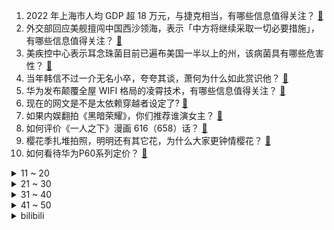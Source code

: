 1. 2022 年上海市人均 GDP 超 18 万元，与捷克相当，有哪些信息值得关注？ [:link:](https://www.zhihu.com/question/591400078)
2. 外交部回应美舰擅闯中国西沙领海，表示「中方将继续采取一切必要措施」，有哪些信息值得关注？ [:link:](https://www.zhihu.com/question/591419034)
3. 美疾控中心表示耳念珠菌目前已遍布美国一半以上的州，该病菌具有哪些危害性？ [:link:](https://www.zhihu.com/question/590921641)
4. 当年韩信不过一介无名小卒，夸夸其谈，萧何为什么如此赏识他？ [:link:](https://www.zhihu.com/question/487296411)
5. 华为发布颠覆全屋 WIFI 格局的凌霄技术，有哪些信息值得关注？ [:link:](https://www.zhihu.com/question/591369028)
6. 现在的网文是不是太依赖穿越者设定了? [:link:](https://www.zhihu.com/question/591305502)
7. 如果内娱翻拍《黑暗荣耀》，你们推荐谁演女主？ [:link:](https://www.zhihu.com/question/591150698)
8. 如何评价《一人之下》漫画 616（658）话？ [:link:](https://www.zhihu.com/question/591520589)
9. 樱花季扎堆拍照，明明还有其它花，为什么大家更钟情樱花？ [:link:](https://www.zhihu.com/question/591008572)
10. 如何看待华为P60系列定价？ [:link:](https://www.zhihu.com/question/591428288)
<details>
<summary>11 ~ 20</summary>

11. 如何提升工作效率，让每天工作都比较高效？ [:link:](https://www.zhihu.com/question/268412101)
12. 如何看待《魔兽世界》退出中国市场，多人在线端游是否已经被年轻人抛弃？ [:link:](https://www.zhihu.com/question/591472540)
13. 去年全国幼儿园数量减少 5000 多所，近 15 年来首次负增长，哪些原因导致？说明了什么？ [:link:](https://www.zhihu.com/question/591430782)
14. 双盲实验的缺陷在哪里？ [:link:](https://www.zhihu.com/question/385995864)
15. 如何看待《CS:GO 2》官宣后饰品价格暴涨？ [:link:](https://www.zhihu.com/question/591316622)
16. 英伟达黄仁勋称将通过中国云服务商提供 AI 超算能力，中国初创公司也能开发大语言模型，将产生哪些影响？ [:link:](https://www.zhihu.com/question/591145030)
17. 恒大称未来三年核心任务是保交楼，预计需要额外 2500 亿至 3000 亿元融资，哪些信息值得关注？ [:link:](https://www.zhihu.com/question/591306000)
18. 《流浪地球》系列电影中，为什么要把地球推离太阳系，而不是建造飞船离开？ [:link:](https://www.zhihu.com/question/591105506)
19. 教育孩子大吼大叫有用吗？ [:link:](https://www.zhihu.com/question/591072838)
20. Uzi 名列 LPL 十大选手榜首，对此你有什么想说？ [:link:](https://www.zhihu.com/question/591396478)
</details>
<details>
<summary>21 ~ 30</summary>

21. 美方声称中国 2027 年前将有能力「侵台」，外交部驳斥「解决台湾问题是中国人自己的事」，如何解读？ [:link:](https://www.zhihu.com/question/591431815)
22. 大学生恶意 P 图侮辱女性被开除学籍处罚太重，如何看待这种观点？「按键伤人」是小事吗？ [:link:](https://www.zhihu.com/question/591155195)
23. 美国反战人士质问布林肯「若你不喜欢中国的方案，你的和平方案在哪？」后被逮捕，如何看待此事？ [:link:](https://www.zhihu.com/question/591477759)
24. 如何跟孩子解释「为什么黑色的花特别少见呢」？ [:link:](https://www.zhihu.com/question/499991661)
25. 同等运动训练强度下，到底是体能弱的人容易出汗，还是体能强的人更容易出汗？ [:link:](https://www.zhihu.com/question/585575328)
26. 英国央行宣布加息 25 个基点，将产生哪些影响？ [:link:](https://www.zhihu.com/question/591502610)
27. 哑铃卧推发现左右胸力量不一怎么办？ [:link:](https://www.zhihu.com/question/588748959)
28. 如何看待华为发布全新商用品牌「华为擎云」？ [:link:](https://www.zhihu.com/question/591237417)
29. 国家发改委表示 2023 年将加快推动《粮食安全保障法》、《能源法》等出台，具有哪些积极意义？ [:link:](https://www.zhihu.com/question/591233212)
30. 你跑步时喜欢每次跑一样的路径，还是不同的路径？ [:link:](https://www.zhihu.com/question/589840136)
</details>
<details>
<summary>31 ~ 40</summary>

31. 南部战区新闻发言人就美舰擅闯中国西沙领海发表谈话，哪些信息值得关注？ [:link:](https://www.zhihu.com/question/591365269)
32. 如何看待华为发布新一代折叠旗舰 Mate X3？华为折叠屏会给行业带来哪些改变？ [:link:](https://www.zhihu.com/question/591370745)
33. 2023 直招军官开始了，有机会的话，你最想报名哪个岗位？为什么？ [:link:](https://www.zhihu.com/question/591224117)
34. 假如诸葛亮一直活到钟会邓艾攻灭蜀国的时候，以他的气节，会向魏国投降吗？ [:link:](https://www.zhihu.com/question/588046840)
35. 为什么智能电视都在打亮度比分区数？是在「卷参数」还是「秀技术」？ [:link:](https://www.zhihu.com/question/591362426)
36. 《封神演义》截教要怎么赢? [:link:](https://www.zhihu.com/question/579061322)
37. 3 月 23 日沪指午后拉升涨 0.64%，金融、酿酒等板块走强，芯片概念活跃，如何看待今日行情？ [:link:](https://www.zhihu.com/question/591372903)
38. 律师一般都是在哪里获取案源的？ [:link:](https://www.zhihu.com/question/265674096)
39. 坐标上海，想周末去春游，乌镇、安吉、千岛湖、崇明岛......哪里值得一去？ [:link:](https://www.zhihu.com/question/589350480)
40. 瑞士金融监管机构发表声明，称已达减记条件，指示瑞信完全减记 AT1 债券，将对债券市场带来哪些影响？ [:link:](https://www.zhihu.com/question/591430315)
</details>
<details>
<summary>41 ~ 50</summary>

41. OpenAI 回应 ChatGPT 泄漏用户历史搜索记录标题，称「已修复漏洞」，哪些信息值得关注？ [:link:](https://www.zhihu.com/question/591394628)
42. 我可以这样画苯的结构式吗? [:link:](https://www.zhihu.com/question/590928610)
43. 不定方程x^3+y^3+z^3=r^3有正整数解（3,4,5,6），除此之外是否还有另外的正整数解？ [:link:](https://www.zhihu.com/question/591058296)
44. 游戏产业是否推动了显卡乃至人工智能产业的发展？ [:link:](https://www.zhihu.com/question/590321265)
45. 国家药监局附条件批准 1 款新冠治疗药物「来瑞特韦片」上市，有哪些信息值得关注？ [:link:](https://www.zhihu.com/question/591469486)
46. 女性想要送给男友一款香水，有什么可以推荐的吗？ [:link:](https://www.zhihu.com/question/589539291)
47. 为什么库洛对待玩家也很认真，游戏却不及米哈游的火？ [:link:](https://www.zhihu.com/question/542494250)
48. 当代厨房有哪些好的设计，能兼顾实用性与美观性？ [:link:](https://www.zhihu.com/question/589715060)
49. 2022 年全国研究生招生人数比上年增长 5.61% ，如何看待这一数据？可能带来哪些影响？ [:link:](https://www.zhihu.com/question/591370616)
50. 准备买洗烘套装，有什么好用的产品值得推荐？ [:link:](https://www.zhihu.com/question/586591678)
</details><details>
<summary>bilibili</summary>

1. “世人将神推落泥潭，神决定还世人一池鲜花。”                              人生新体验，在淤泥池里拍照。 [:link:](//www.bilibili.com/video/BV1zL411r7RW)
2. 【袁娅维×万物起舞】人间CD机袁娅维倾情献唱，如梦声线演绎女魃墓前尘今生 [:link:](//www.bilibili.com/video/BV1JM411p7H9)
3. 生活小窍门 [:link:](//www.bilibili.com/video/BV18v4y1j7AQ)
4. 这班上的还不如回家种田 [:link:](//www.bilibili.com/video/BV1Sk4y1t7RC)
5. 省赛输了，摇一个 [:link:](//www.bilibili.com/video/BV1Dm4y1r7M2)
6. 没想到自己的微薄之力可以让市场得到这么大的改善！相信市场会越来越好！市场会越来越公平！ [:link:](//www.bilibili.com/video/BV1gN411K7Vn)
7. 《 以 父 之 名 》 [:link:](//www.bilibili.com/video/BV1qY4y1D7oL)
8. 变形金刚 塞伯坦往事 [离谱配音] [:link:](//www.bilibili.com/video/BV1uo4y1B75J)
9. 【林肯公园 | B站首发】Numb (官方MV 4K修复版) - Linkin Park [:link:](//www.bilibili.com/video/BV1Mm4y1k7We)
10. 没有一只鸡能活着离开沈阳，上海老王实名推荐！【怎么这么值ep58-传说鸡架】 [:link:](//www.bilibili.com/video/BV1Tv4y1j77g)
<details>
<summary>11 ~ 20</summary>

11. 公开处刑！当up主6年，我竟被母校挂出来了… [:link:](//www.bilibili.com/video/BV1sb411o7Qj)
12. 加入了礼仪队的我可不会放过任何练习的机会啊！ [:link:](//www.bilibili.com/video/BV1jM411p7yv)
13. 当我第11次尝试rap [:link:](//www.bilibili.com/video/BV1Pv4y157TP)
14. 我，柳三变，白衣卿相，奉旨填词，人生很难，但我没失败 [:link:](//www.bilibili.com/video/BV1RT41167qg)
15. “我好多年没玩了，好想和你玩一局” [:link:](//www.bilibili.com/video/BV1tL411d7ca)
16. 危机合约 了解你的捍卫者 [:link:](//www.bilibili.com/video/BV1vX4y1Z7YD)
17. 我发现你不太合群，所以我给你准备了这个故事 [:link:](//www.bilibili.com/video/BV18L411r7fq)
18. 我最爱吃粗茶淡饭，哈哈哈哈哈 [:link:](//www.bilibili.com/video/BV1tX4y1d7fa)
19. 【危机合约】"起源行动"无名庇护所18镀层+日替全关卡攻略！摆完挂机+平民低配攻略合集！《明日方舟》|魔法Zc目录 难度18 [:link:](//www.bilibili.com/video/BV1G84y137P1)
20. 老板让我把公司拆了重建？？？？ [:link:](//www.bilibili.com/video/BV1pL411r7q6)
</details>
<details>
<summary>21 ~ 30</summary>

21. 街上狗比孩子多 韩国人好像真的不生小孩 [:link:](//www.bilibili.com/video/BV1BY4y1X7zT)
22. 【渊默行动】首杀危机等级39 灾渊首言登神默 怒海掌握逆世钩 [:link:](//www.bilibili.com/video/BV1Rc411j7Zt)
23. 史上最扎实的棒棒糖吃法！5元一根，一口气能炫一打…… [:link:](//www.bilibili.com/video/BV1cP411o7KN)
24. 家人们，来了！ [:link:](//www.bilibili.com/video/BV18V4y1R7EE)
25. 【起源行动】无名庇护所18+挑战+每日8级 摆完挂机 简单好抄（危机合约合集，持续更新中，更新至3.24盐风溶洞8） [:link:](//www.bilibili.com/video/BV1Ev4y1j79y)
26. 高龄农村未婚青年回村Vlog,阴雨绵绵的三月，上山挖点野菜吃 [:link:](//www.bilibili.com/video/BV1uL4119711)
27. 用亮剑来打开大学生活 [:link:](//www.bilibili.com/video/BV1Dx4y1w7gq)
28. 我再也见不到川哥了 [:link:](//www.bilibili.com/video/BV1KP411o7AJ)
29. 哈哈，再也不相信网上的穿搭了！ [:link:](//www.bilibili.com/video/BV1YM4y167Ba)
30. 花花公子、间谍、将军，最后是芬兰的英雄：曼纳海姆(上)【历史调研室38】 [:link:](//www.bilibili.com/video/BV1pL411r7BR)
</details>
<details>
<summary>31 ~ 40</summary>

31. Overdose ver. Shoto【翻唱】 [:link:](//www.bilibili.com/video/BV1oo4y1W7i3)
32. 去海鲜市场钓鱼 [:link:](//www.bilibili.com/video/BV1rx4y1w7fP)
33. 今天爷爷给我看一件特殊的衣服 [:link:](//www.bilibili.com/video/BV1No4y1B78S)
34. 深度|| 欧洲为何没有“分久必合”？秦始皇“三功”如何奠基今日中国？ [:link:](//www.bilibili.com/video/BV1tL411d7dP)
35. 《 豚 骨 拉 面 全 套 配 方 》 [:link:](//www.bilibili.com/video/BV19m4y1r7TV)
36. 不会还有人没有小猫哄睡吧～ [:link:](//www.bilibili.com/video/BV1uP411o7CY)
37. 【阿斗】55万人打出9.2分，被无数影迷奉为“必看神作”！史上最经典的窃听电影《窃听风暴》 [:link:](//www.bilibili.com/video/BV1Ls4y1n76K)
38. 我们都低估了GPT-4，它才是梦开始的地方 [:link:](//www.bilibili.com/video/BV1Yc411j7yx)
39. 过山车吃人事件！月薪10万也不要来这家游乐园打工！ [:link:](//www.bilibili.com/video/BV1Um4y1k7uq)
40. 这期VLOG我拍了十年|200张照片回顾一个爱折腾女生的十年|念念不忘必有回响~ [:link:](//www.bilibili.com/video/BV1T84y137jK)
</details>
<details>
<summary>41 ~ 50</summary>

41. 460w粉丝生活区UP主开什么车？东尼ookii座驾曝光！ [:link:](//www.bilibili.com/video/BV1eP411o7ek)
42. 起源行动18 [:link:](//www.bilibili.com/video/BV16Y4y1D7yR)
43. 中文情歌：死了都要爱；俄语情歌：不爱我就去死 [:link:](//www.bilibili.com/video/BV1qx4y1w7vz)
44. 零基础英语自然拼读 [:link:](//www.bilibili.com/video/BV1ox4y1P7Ea)
45. 职  校  历  险  记 [:link:](//www.bilibili.com/video/BV12g4y1x7mA)
46. 满配红刀哥 VS 全地面六星干员，传奇之所以是传奇……【明日方舟】 [:link:](//www.bilibili.com/video/BV1k84y137Xq)
47. 这人怎么把【Empty Love】弹得噼里啪啦的啊啊啊！打击乐吉他？ [:link:](//www.bilibili.com/video/BV16m4y1k7Zg)
48. 防臭小子计划第一课:教女儿装系统！ [:link:](//www.bilibili.com/video/BV1YL411r7SB)
49. 学生：这把高端局！ [:link:](//www.bilibili.com/video/BV1EL411D7eH)
50. 男版宫斗！手下变情敌，弟弟变上级？《叶卡捷琳娜》S2P6 [:link:](//www.bilibili.com/video/BV1Sg4y1x7RX)
</details>
<details>
<summary>51 ~ 60</summary>

51. 挪威｜我在北极，邂逅了世界尽头的冷酷仙境 ｜Links 4K HDR [:link:](//www.bilibili.com/video/BV1ug4y1x7UD)
52. ⚡西 域 战 神⚡ [:link:](//www.bilibili.com/video/BV11c411E7ga)
53. 【NMIXX】 "Love Me Like This" Stage Practice [:link:](//www.bilibili.com/video/BV1Sc411j7W9)
54. 打工人开会的N种类型（你是哪一型？ [:link:](//www.bilibili.com/video/BV11g4y1W7iD)
55. 当年“血洗”全球的100首经典歌曲，DNA真的控制不住了！ [:link:](//www.bilibili.com/video/BV1vT411k7dS)
56. 我把中国辣条，投屏到纽约时代广场大屏幕上！！美国人会什么反应？ [:link:](//www.bilibili.com/video/BV14M4y167ta)
57. 我会等枯树生出芽，开出新的花。春日里，给大家唱首温暖的歌。《我会等》cover承桓 [:link:](//www.bilibili.com/video/BV1dv4y1L7vW)
58. 沃尔玛购物袋是什么梗【梗指南】 [:link:](//www.bilibili.com/video/BV1hL411r7P4)
59. 2023 vivo全新出品的动画短片《类》正式发布！ [:link:](//www.bilibili.com/video/BV11L41197d2)
60. 给初音未来买内裤还是很害羞的：选择跟虚拟偶像结婚的日本男人(中日双语)(23/03/17) [:link:](//www.bilibili.com/video/BV1oT41167wW)
</details>
<details>
<summary>61 ~ 70</summary>

61. 突击检查：外国人对中国有什么离谱问题 [:link:](//www.bilibili.com/video/BV1ex4y1w7CD)
62. 痞子如果动了情就会真的改变自己？ [:link:](//www.bilibili.com/video/BV1cY4y1Q7LM)
63. 0元自制的猫咪好物，我求你别学了！ [:link:](//www.bilibili.com/video/BV1n84y137LC)
64. 北京.新荣记 厨子探店¥?130 [:link:](//www.bilibili.com/video/BV1mg4y1x7n9)
65. 【4KHDR】老戴《生化危机4 重制版》【正式版】【无死亡】【硬核难度全流程攻略解说】 [:link:](//www.bilibili.com/video/BV1SV4y1Q7ie)
66. 【36氪】3亿农民进城打工，为啥没人“回家种地”？ [:link:](//www.bilibili.com/video/BV1oo4y1W7Vd)
67. 一块石头能弹300次？慢放120倍，三分钟学会打水漂！ [:link:](//www.bilibili.com/video/BV1px4y1A7E8)
68. 这才是武打！看好了，峨眉山的猴子大战醉拳，功夫片不能在我们这一代断了层！ [:link:](//www.bilibili.com/video/BV1yk4y1t7XF)
69. 我们买来了各种各样的日历看一下大家是怎么过日子的... [:link:](//www.bilibili.com/video/BV1iP411o7Nw)
70. 一案扣一案，真凶没找到，嫌犯蹦出好几个！国产刑侦剧《他是谁》第二期 [:link:](//www.bilibili.com/video/BV1xM4y1B7xh)
</details>
<details>
<summary>71 ~ 80</summary>

71. 我终于理解为什么有人不喜欢吃早餐了！ [:link:](//www.bilibili.com/video/BV1Lv4y157xw)
72. 渔民送海鲜，路人送狗粮，漠叔算是吃饱了，纪录片更新 [:link:](//www.bilibili.com/video/BV1KV4y1X7xw)
73. “仅此127秒，新海诚中那些令人无法释怀的台词与画面“ [:link:](//www.bilibili.com/video/BV1oT411679Y)
74. 给全网粉丝量超1亿的篮球团队做画质改造，差点难倒我们？ [:link:](//www.bilibili.com/video/BV19v4y1V7od)
75. 小飞刀来喽 [:link:](//www.bilibili.com/video/BV1Zo4y1q7hQ)
76. 聊点不能聊的叭｜小说坦白局 [:link:](//www.bilibili.com/video/BV1Ts4y1n7Lq)
77. 战绩:一人1272元！今年必胜客自助又来啦！践行光盘行动！ [:link:](//www.bilibili.com/video/BV1kT41167Be)
78. 【4K60FPS】张学友《李香兰》经典神级现场！好歌如酒如痴如醉 [:link:](//www.bilibili.com/video/BV1To4y1s7fc)
79. 啊太美味了～ [:link:](//www.bilibili.com/video/BV1Go4y1B79G)
80. 十年光阴，岁月如梭 [:link:](//www.bilibili.com/video/BV1SY4y1X7x5)
</details>
<details>
<summary>81 ~ 90</summary>

81. 对自助餐最大的侮辱就是主食！ [:link:](//www.bilibili.com/video/BV1G24y1J7Pb)
82. 必胜客168自助,妹子一人来吃血赚还是血亏? [:link:](//www.bilibili.com/video/BV1RX4y1d7c6)
83. 从拒绝到信任，见证一只无爪流浪猫身材走样的过程 [:link:](//www.bilibili.com/video/BV1zT41167cG)
84. 炸鸡腿儿真能做得像钢化膜那样脆吗？ [:link:](//www.bilibili.com/video/BV1Rx4y1w7dt)
85. 楼梯扶手上的“神庙逃亡” [:link:](//www.bilibili.com/video/BV1JY4y1Q7fz)
86. # 手绘蛋糕#奶油霜浮雕手绘蛋糕#唐装美人#古风 [:link:](//www.bilibili.com/video/BV1k24y1E7pY)
87. 华晨宇X魏如萱X坏特《舞娘》声生不息·宝岛季 [:link:](//www.bilibili.com/video/BV17T411r7Dz)
88. “当你顶不住的时候，来看看这个吧” [:link:](//www.bilibili.com/video/BV1Uk4y1t7X4)
89. 用七百万笔画了一幅画。 [:link:](//www.bilibili.com/video/BV1W84y1w7Cc)
90. 【医案寻踪】一年不吃早饭的人现在怎么样了？让我们揭开一场隐瞒我们70年的健康骗局！ [:link:](//www.bilibili.com/video/BV1Zs4y1H7NV)
</details>
<details>
<summary>91 ~ 100</summary>

91. 两矿一波的尽头到底是什么？【DogCraft59】 [:link:](//www.bilibili.com/video/BV1W24y1E7hu)
92. 《反恐精英2》正式公开！基于《CSGO》免费升级 画面、音效、体验全面翻新 [:link:](//www.bilibili.com/video/BV1em4y1k7Vy)
93. 福建，不敢恭维 [:link:](//www.bilibili.com/video/BV1nX4y1d7ma)
94. 这个忍者明明超强却过分慎重！！！【二】 [:link:](//www.bilibili.com/video/BV1cY4y1Q7aZ)
95. 哭着哭着就学会了...《再见深海》 [:link:](//www.bilibili.com/video/BV1YY4y1D76n)
96. “回家的肉惑” [:link:](//www.bilibili.com/video/BV18k4y1t7sb)
97. 共鸣测试概念PV丨重启 [:link:](//www.bilibili.com/video/BV1pL411d7ny)
98. 欢迎收看我的武汉3天18顿（不踩雷版）🤤 [:link:](//www.bilibili.com/video/BV17o4y1s7SS)
99. 厨师：不是我吹，那年我把锅整出了内伤 [:link:](//www.bilibili.com/video/BV1J24y1J7t9)
100. 熊猫：长这么大都没受过这样的气！ [:link:](//www.bilibili.com/video/BV1xL411d7XW)
</details></details>